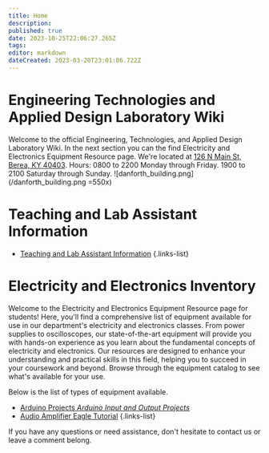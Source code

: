 ```yaml
---
title: Home
description: 
published: true
date: 2023-10-25T22:06:27.265Z
tags: 
editor: markdown
dateCreated: 2023-03-20T23:01:06.722Z
---
```


# Engineering Technologies and Applied Design Laboratory Wiki
Welcome to the official Engineering, Technologies, and Applied Design Laboratory Wiki. In the next section you can the find Electricity and Electronics Equipment Resource page. 
We're located at [126 N Main St, Berea, KY 40403](https://maps.app.goo.gl/LdMhJzirXrv1xQUf8). 
Hours: 0800 to 2200 Monday through Friday. 1900 to 2100 Saturday through Sunday.
![danforth_building.png](/danforth_building.png =550x)
# Teaching and Lab Assistant Information
- [Teaching and Lab Assistant Information](home/TA_Info)
{.links-list}
# Electricity and Electronics Inventory
Welcome to the Electricity and Electronics Equipment Resource page for students! Here, you'll find a comprehensive list of equipment available for use in our department's electricity and electronics classes. From power supplies to oscilloscopes, our state-of-the-art equipment will provide you with hands-on experience as you learn about the fundamental concepts of electricity and electronics. Our resources are designed to enhance your understanding and practical skills in this field, helping you to succeed in your coursework and beyond. Browse through the equipment catalog to see what's available for your use. 

Below is the list of types of equipment available.
- [Arduino Projects *Arduino Input and Output Projects*](home/Arduino_page)
- [Audio Amplifier Eagle Tutorial](home/output/audioamplifiereagletutorial)
{.links-list}

If you have any questions or need assistance, don't hesitate to contact us or leave a comment belong.